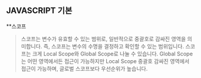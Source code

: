 ## JAVASCRIPT 기본

\*\*스코프

> 스코프는 변수가 유효할 수 있는 범위로, 일반적으로 중괄호로 감싸진 영역을 의미합니다. 즉, 스코프는 변수의 수명을 결정하고 확인할 수 있는 범위입니다. 스코프는 크게 Local Scope와 Global Scope로 나눌 수 있습니다. Global Scope는 어떤 영역에서든 접근이 가능하지만 Local Scope 중괄호 감싸진 영역에서 접근이 가능하며, 글로벌 스코프보다 우선순위가 높습니다.
